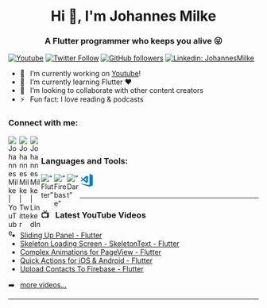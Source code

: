 <h1 align="center">Hi 👋, I'm Johannes Milke</h1>
<h3 align="center">A Flutter programmer who keeps you alive 😜</h3>

[![Youtube](https://img.shields.io/static/v1?label=JohannesMilke&message=Subscribe&logo=YouTube&color=FF0000&style=for-the-badge)][youtube]
[![Twitter Follow](https://img.shields.io/twitter/follow/JohannesMilke?color=1DA1F2&label=Followers&logo=twitter&style=for-the-badge)][twitter]
[![GitHub followers](https://img.shields.io/github/followers/JohannesMilke?logo=GitHub&style=for-the-badge)][github]
[![Linkedin: JohannesMilke](https://img.shields.io/badge/-CONNECT-blue?style=for-the-badge&logo=Linkedin&link=https://www.linkedin.com/in/JohannesMilke/)][linkedin]

- 🔭 &ensp;I’m currently working on [Youtube][youtube]!
- 🌱 &ensp;I’m currently learning Flutter ❤️
- 👯 &ensp;I’m looking to collaborate with other content creators
- ⚡ &ensp;Fun fact: I love reading & podcasts

### Connect with me:

[<img align="left" alt="JohannesMilke | YouTube" width="22px" src="https://cdn.jsdelivr.net/npm/simple-icons@v3/icons/youtube.svg" />][youtube]
[<img align="left" alt="JohannesMilke | Twitter" width="22px" src="https://cdn.jsdelivr.net/npm/simple-icons@v3/icons/twitter.svg" />][twitter]
[<img align="left" alt="JohannesMilke | LinkedIn" width="22px" src="https://cdn.jsdelivr.net/npm/simple-icons@v3/icons/linkedin.svg" />][linkedin]

<br />

### Languages and Tools:
[<img align="left" alt=“Flutter” width="26px" src="https://www.vectorlogo.zone/logos/flutterio/flutterio-icon.svg" />][youtube]
[<img align="left" alt=“Firebase” width="26px" src="https://www.vectorlogo.zone/logos/firebase/firebase-icon.svg" />][youtube]
[<img align="left" alt=“Dart” width="26px" src="https://www.vectorlogo.zone/logos/dartlang/dartlang-icon.svg" />][youtube]
[<img align="left" alt=“Github” width="26px" src="https://raw.githubusercontent.com/github/explore/80688e429a7d4ef2fca1e82350fe8e3517d3494d/topics/visual-studio-code/visual-studio-code.png" />][youtube]


<br />
<br />

---

### 📺 &ensp;Latest YouTube Videos

<!-- YOUTUBE:START -->
- [Sliding Up Panel - Flutter](https://www.youtube.com/watch?v=NvRAd9C-tm0)
- [Skeleton Loading Screen - SkeletonText - Flutter](https://www.youtube.com/watch?v=Z2kKlM1WfRY)
- [Complex Animations for PageView - Flutter](https://www.youtube.com/watch?v=7VqJo_Xeb98)
- [Quick Actions for iOS & Android - Flutter](https://www.youtube.com/watch?v=iLxjbJtI_2w)
- [Upload Contacts To Firebase - Flutter](https://www.youtube.com/watch?v=s39EDFhLQaI)
<!-- YOUTUBE:END -->

➡️ &ensp;[more videos...](https://youtube.com/JohannesMilke/videos)

---

[twitter]: https://twitter.com/intent/follow?original_referer=https%3A%2F%2Fgithub.com%2FJohannesMilke&screen_name=JohannesMilke
[youtube]: https://www.youtube.com/channel/UC0FD2apauvegCcsvqIBceLA?sub_confirmation=1
[linkedin]: https://linkedin.com/in/JohannesMilke
[github]: https://github.com/JohannesMilke
